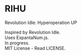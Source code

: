 # RIHU
Revolution Idle: Hyperoperation UP

Inspired by Revolution Idle.<br>
Uses ExpantaNum.js.<br>
In progress.<br>
MIT License - Read LICENSE.
